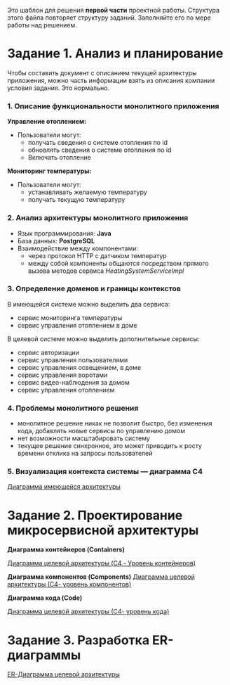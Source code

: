 Это шаблон для решения **первой части** проектной работы. Структура этого файла повторяет структуру заданий. Заполняйте его по мере работы над решением.

# Задание 1. Анализ и планирование

Чтобы составить документ с описанием текущей архитектуры приложения, можно часть информации взять из описания компании условия задания. Это нормально.

### 1. Описание функциональности монолитного приложения

**Управление отоплением:**

- Пользователи могут: 
    + получать сведения о системе отопления по id
    + обновлять сведения о системе отопления по id
    + Включать отопление

**Мониторинг температуры:**

- Пользователи могут:
    + устанавливать желаемую температуру
    + получать текущую температуру


### 2. Анализ архитектуры монолитного приложения
  - Язык программирования: **Java**
  - База данных: **PostgreSQL**
  - Взаимодействие между компонентами: 
    + через протокол HTTP с датчиком температур
    + между собой компоненты общаются посредством прямого вызова методов сервиса *HeatingSystemServiceImpl*

### 3. Определение доменов и границы контекстов
  В имеющейся системе можно выделить два сервиса:
  - сервис мониторинга температуры
  - сервис управления отоплением в доме

  В целевой системе можно выделить дополнительные сервисы:
  - сервис авторизации
  - сервис управления пользователями
  - сервис управления освещением, в доме
  - сервис управления воротами
  - сервис видео-наблюдения за домом
  - сервис управления отоплением


### **4. Проблемы монолитного решения**
- монолитное решение никак не позволит быстро, без изменения кода, добавлять новые сервисы по управлению домом
- нет возможности масштабировать систему
- текущее решение синхронное, это может приводить к росту времени отклика на запросы пользователей

### 5. Визуализация контекста системы — диаграмма С4

[Диаграмма имеющейся архитектуры](diagrams/task_1.puml)

# Задание 2. Проектирование микросервисной архитектуры

**Диаграмма контейнеров (Containers)**

[Диаграмма целевой архитектуры (C4 - Уровень контейнеров)](diagrams/task_2.puml)

**Диаграмма компонентов (Components)**
[Диаграмма целевой архитектуры (С4- уровень компонентов)](diagrams/task_3.puml)


**Диаграмма кода (Code)**

[Диаграмма целевой архитектуры (С4- уровень кода)](diagrams/task_4.puml)

# Задание 3. Разработка ER-диаграммы

[ER-Диаграмма целевой архитектуры](diagrams/ER.puml) 
